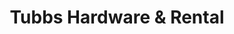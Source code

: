---
title: "Tubbs Hardware & Rental"
url: /bossier-city/tubbs-hardware-and-rental/
shop: hardware
---